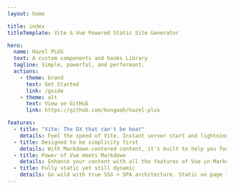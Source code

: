 ```yaml
---
layout: home

title: index
titleTemplate: Vite & Vue Powered Static Site Generator

hero:
  name: Hazel PLUS
  text: A custom components and hooks Library
  tagline: Simple, powerful, and performant.
  actions:
    - theme: brand
      text: Get Started
      link: /guide
    - theme: alt
      text: View on GitHub
      link: https://github.com/hongaah/hazel-plus

features:
  - title: "Vite: The DX that can't be beat"
    details: Feel the speed of Vite. Instant server start and lightning fast HMR that stays fast regardless of the app size.
  - title: Designed to be simplicity first
    details: With Markdown-centered content, it's built to help you focus on writing and deployed with minimum configuration.
  - title: Power of Vue meets Markdown
    details: Enhance your content with all the features of Vue in Markdown, while being able to customize your site with Vue.
  - title: Fully static yet still dynamic
    details: Go wild with true SSG + SPA architecture. Static on page load, but engage users with 100% interactivity from there.
---
```


